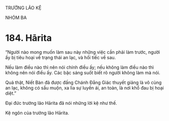 TRƯỞNG LÃO KỆ

NHÓM BA

# 184. Hārita

“Người nào mong muốn làm sau này những việc cần phải làm trước, người ấy bị tiêu hoại về trạng thái an lạc, và hối tiếc về sau.

Nếu làm điều nào thì nên nói chính điều ấy; nếu không làm điều nào thì không nên nói điều ấy. Các bậc sáng suốt biết rõ người không làm mà nói.

Quả thật, Niết Bàn đã được đấng Chánh Đẳng Giác thuyết giảng là vô cùng an lạc, không có sầu muộn, xa lìa sự luyến ái, an toàn, là nơi khổ đau bị hoại diệt.”

Đại đức trưởng lão Hārita đã nói những lời kệ như thế.

Kệ ngôn của trưởng lão Hārita.
